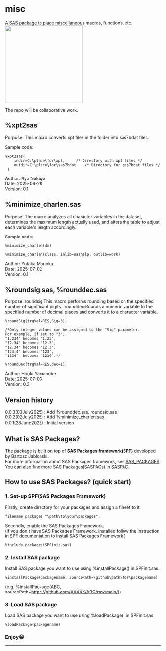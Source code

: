# misc
A SAS package to place miscellaneous macros, functions, etc.  
<img src="./misc_logo_small.png" width="250"/>


The repo will be collaborative work.  

## %xpt2sas  
Purpose:     This macro converts xpt files in the folder into sas7bdat files.  

Sample code:  

~~~sas  
%xpt2sas(
	indir=C:\place\for\xpt,		/* Directory with xpt files */
	outdir=C:\place\for\sas7bdat	/* Directory for sas7bdat files */
 )
~~~  

Author: Ryo Nakaya  
Date: 2025-06-28  
Version: 0.1  

## %minimize_charlen.sas
Purpose:     The macro analyzes all character variables in the dataset,  determines the maximum length actually used, and alters the table to adjust each variable's length accordingly.

Sample code:  

~~~sas
%minimize_charlen(dm)
~~~
~~~sas
%minimize_charlen(class, inlib=sashelp, outlib=work)
~~~

Author: Yutaka Morioka  
Date: 2025-07-02  
Version: 0.1  

## %roundsig.sas, %rounddec.sas
Purpose:     roundsig:This macro performs rounding based on the specified number of significant digits.. rounddec:Rounds a numeric variable to the specified number of decimal places and converts it to a character variable.


~~~sas
%roundSig(trgVal=RES,Sig=3);

/*Only integer values can be assigned to the "Sig" parameter.
For example, if set to "3",
"1.234" becomes "1.23", 
"12.34" becomes "12.3", 
"12.34" becomes "12.3", 
"123.4" becomes "123", 
"1234"  becomes "1230".*/
~~~
~~~sas
%roundDec(trgVal=RES,dec=1);
~~~

Author: Hiroki Yamanobe  
Date: 2025-07-03  
Version: 0.3  



## Version history
0.0.3(03July2025)	: Add %rounddec.sas, roundsig.sas  
0.0.2(02July2025)	: Add %minimize_charlen.sas  
0.0.1(28June2025)	: Initial version 　<br>


## What is SAS Packages?
The package is built on top of **SAS Packages framework(SPF)** developed by Bartosz Jablonski.  
For more information about SAS Packages framework, see [SAS_PACKAGES](https://github.com/yabwon/SAS_PACKAGES).  
You can also find more SAS Packages(SASPACs) in [SASPAC](https://github.com/SASPAC).

## How to use SAS Packages? (quick start)
### 1. Set-up SPF(SAS Packages Framework)
Firstly, create directory for your packages and assign a fileref to it.
~~~sas      
filename packages "\path\to\your\packages";
~~~
Secondly, enable the SAS Packages Framework.  
(If you don't have SAS Packages Framework, installed follow the instruction in [SPF documentation](https://github.com/yabwon/SAS_PACKAGES/tree/main/SPF/Documentation) to install SAS Packages Framework.)  
~~~sas      
%include packages(SPFinit.sas)
~~~  
### 2. Install SAS package  
Install SAS package you want to use using %installPackage() in SPFinit.sas.
~~~sas      
%installPackage(packagename, sourcePath=\github\path\for\packagename)
~~~
(e.g. %installPackage(ABC, sourcePath=https://github.com/XXXXX/ABC/raw/main/))  
### 3. Load SAS package  
Load SAS package you want to use using %loadPackage() in SPFinit.sas.
~~~sas      
%loadPackage(packagename)
~~~
### Enjoy😁
---

